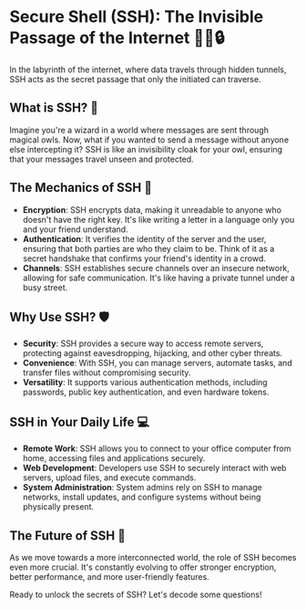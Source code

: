 # Secure Shell (SSH): The Invisible Passage of the Internet 🕵️‍♂️🔒

In the labyrinth of the internet, where data travels through hidden tunnels, SSH acts as the secret passage that only the initiated can traverse.

## What is SSH? 🤔

Imagine you're a wizard in a world where messages are sent through magical owls. Now, what if you wanted to send a message without anyone else intercepting it? SSH is like an invisibility cloak for your owl, ensuring that your messages travel unseen and protected.

## The Mechanics of SSH 🔧

- **Encryption**: SSH encrypts data, making it unreadable to anyone who doesn't have the right key. It's like writing a letter in a language only you and your friend understand.
- **Authentication**: It verifies the identity of the server and the user, ensuring that both parties are who they claim to be. Think of it as a secret handshake that confirms your friend's identity in a crowd.
- **Channels**: SSH establishes secure channels over an insecure network, allowing for safe communication. It's like having a private tunnel under a busy street.

## Why Use SSH? 🛡️

- **Security**: SSH provides a secure way to access remote servers, protecting against eavesdropping, hijacking, and other cyber threats.
- **Convenience**: With SSH, you can manage servers, automate tasks, and transfer files without compromising security.
- **Versatility**: It supports various authentication methods, including passwords, public key authentication, and even hardware tokens.

## SSH in Your Daily Life 💻

- **Remote Work**: SSH allows you to connect to your office computer from home, accessing files and applications securely.
- **Web Development**: Developers use SSH to securely interact with web servers, upload files, and execute commands.
- **System Administration**: System admins rely on SSH to manage networks, install updates, and configure systems without being physically present.

## The Future of SSH 🚀

As we move towards a more interconnected world, the role of SSH becomes even more crucial. It's constantly evolving to offer stronger encryption, better performance, and more user-friendly features.

Ready to unlock the secrets of SSH? Let's decode some questions!
